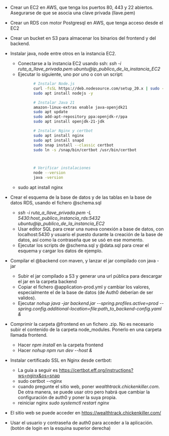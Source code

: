 - Crear un EC2 en AWS, que tenga los puertos 80, 443 y 22 abiertos. Asegurarse de que se asocia una clave privada (llave.pem)
- Crear un RDS con motor Postgresql en AWS, que tenga acceso desde el EC2
- Crear un bucket en S3 para almacenar los binarios del frontend y del backend.
- Instalar java, node entre otros en la instancia EC2.
   - Conectarse a la instancia EC2 usando ssh: *ssh -i ruta_a_llave_privada.pem  ubuntu@ip_publico_de_la_instancia_EC2*
   - Ejecutar lo siguiente, uno por uno o con un script:
    ```sh            
              # Instalar Node.js
              curl -fsSL https://deb.nodesource.com/setup_20.x | sudo -E bash -
              sudo apt install nodejs -y

              # Instalar Java 21
              amazon-linux-extras enable java-openjdk21
              sudo apt update
              sudo add-apt-repository ppa:openjdk-r/ppa
              sudo apt install openjdk-21-jdk           

              # Instalar Nginx y certbot
              sudo apt install nginx
              sudo apt install snapd
              sudo snap install --classic certbot
              sudo ln -s /snap/bin/certbot /usr/bin/certbot



              # Verificar instalaciones
              node --version
              java -version
    ```
   - sudo apt install nginx




- Crear el esquema de la base de datos y de las tablas en la base de datos RDS, usando el fichero @schema.sql
   - *ssh -i ruta_a_llave_privada.pem -L 5430:host_publico_instancia_rds:5432 ubuntu@ip_publico_de_la_instancia_EC2*
   - Usar editor SQL para crear una nueva conexión a base de datos, con localhost:5430 y usuario el puesto durante la creación de la base de datos, así como la contraseña que se usó en ese momento.
   - Ejecutar los scripts de @schema.sql y @data.sql para crear el esquema y cargar los datos de ejemplo.

- Compilar el @backend con maven, y lanzar el jar compilado con java -jar
   - Subir el jar compilado a S3 y generar una url pública para descargar el jar en la carpeta backend
   - Copiar el fichero @application-prod.yml y cambiar los valores, especialmente el de la base de datos (de Auth0 deberían de ser validos).
   - Ejecutar *nohup java -jar backend.jar --spring.profiles.active=prod --spring.config.additional-location=file:path_to_backend-config.yaml &*



- Comprimir la carpeta @frontend en un fichero .zip. No es necesario subir el contenido de la carpeta node_modules. Ponerlo en una carpeta llamada frontend.
    - Hacer *npm install* en la carpeta frontend
    - Hacer *nohup npm run dev --host &*

- Instalar certificado SSL en Nginx desde certbot:
    - La guía a seguir es https://certbot.eff.org/instructions?ws=nginx&os=snap
    - sudo certbot --nginx
    - cuando pregunte el sitio web, poner *wealthtrack.chickenkiller.com*. De otra manera, se puede usar otro pero habrá que cambiar la configuración de auth0 y poner la suya propia.
    - reiniciar nginx *sudo systemctl restart nginx*
              
- El sitio web se puede acceder en https://wealthtrack.chickenkiller.com/
- Usar el usuario y contraseña de auth0 para acceder a la aplicación. (botón de login en la esquina superior derecha)
